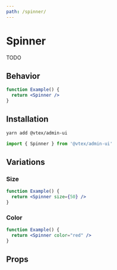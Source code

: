 ```yaml
---
path: /spinner/
---
```


# Spinner

TODO

## Behavior

```jsx
function Example() {
  return <Spinner />
}
```

## Installation

```bash isStatic
yarn add @vtex/admin-ui
```

```jsx isStatic
import { Spinner } from '@vtex/admin-ui'
```

## Variations

### Size

```jsx
function Example() {
  return <Spinner size={50} />
}
```

### Color

```jsx
function Example() {
  return <Spinner color="red" />
}
```

## Props

<propdetails heading="Spinner" component="Spinner"></propdetails>
